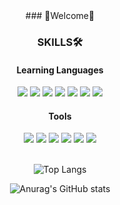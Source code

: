 <div align="center">
  ### 🙌Welcome🙌

  ### SKILLS🛠
  #### Learning Languages
  <div>
  <img src="https://img.shields.io/badge/JavaScript-F7DF1E?style=flat-square&logo=JavaScript&logoColor=white"/>
  <img src="https://img.shields.io/badge/HTML5-E34F26?style=flat-square&logo=HTML5&logoColor=white"/>
  <img src="https://img.shields.io/badge/CSS3-1572B6?style=flat-square&logo=CSS3&logoColor=white"/>
  <img src="https://img.shields.io/badge/React-61DAFB?style=flat-square&logo=React&logoColor=white"/>
  <img src="https://img.shields.io/badge/Python-3776AB?style=flat-square&logo=Python&logoColor=white"/>
  <img src="https://img.shields.io/badge/C++-00599C?style=flat-square&logo=C++&logoColor=white"/>
  <img src="https://img.shields.io/badge/Swift-F05138?style=flat-square&logo=Swift&logoColor=white"/>
  </div>

  #### Tools
  <div>
  <img src="https://img.shields.io/badge/Adobe After Effects-9999FF?style=flat-square&logo=Adobe After Effects&logoColor=white"/>
  <img src="https://img.shields.io/badge/Adobe Premiere Pro-9999FF?style=flat-square&logo=Adobe Premiere Pro&logoColor=white"/>
  <img src="https://img.shields.io/badge/Adobe Photoshop-31A8FF?style=flat-square&logo=Adobe Photoshop&logoColor=white"/>
  <img src="https://img.shields.io/badge/Adobe Illustrator-FF9A00?style=flat-square&logo=Adobe Illustrator&logoColor=white"/>
  <img src="https://img.shields.io/badge/Adobe XD-FF61F6?style=flat-square&logo=Adobe XD&logoColor=white"/>
  <img src="https://img.shields.io/badge/Figma-FF3850?style=flat-square&logo=Figma&logoColor=white"/>
  </div>

  </br>
  
  ![Top Langs](https://github-readme-stats.vercel.app/api/top-langs/?username=seocylucky&layout=compact)

  ![Anurag's GitHub stats](https://github-readme-stats.vercel.app/api?username=seocylucky&show_icons=true&theme=dracula)
</div>
